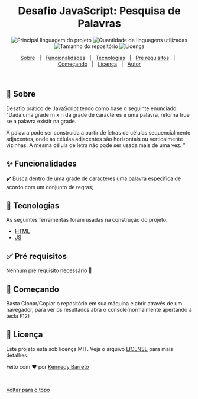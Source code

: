 

<h1 align="center">Desafio JavaScript: Pesquisa de Palavras
 </h1>

<p align="center">
  <img alt="Principal linguagem do projeto" src="https://img.shields.io/github/languages/top/KennedyBarreto/teste-grupo-dpg?color=af0fff">

  <img alt="Quantidade de linguagens utilizadas" src="https://img.shields.io/github/languages/count/KennedyBarreto/teste-grupo-dpg?color=af0fff">

  <img alt="Tamanho do repositório" src="https://img.shields.io/github/repo-size/KennedyBarreto/teste-grupo-dpg?color=af0fff">

  <img alt="Licença" src="https://img.shields.io/github/license/KennedyBarreto/teste-grupo-dpg?color=af0fff">


</p>



<p align="center">
  <a href="#dart-sobre">Sobre</a> &#xa0; | &#xa0; 
  <a href="#sparkles-funcionalidades">Funcionalidades</a> &#xa0; | &#xa0;
  <a href="#rocket-tecnologias">Tecnologias</a> &#xa0; | &#xa0;
  <a href="#white_check_mark-pré-requisitos">Pré requisitos</a> &#xa0; | &#xa0;
  <a href="#checkered_flag-começando">Começando</a> &#xa0; | &#xa0;
  <a href="#memo-licença">Licença</a> &#xa0; | &#xa0;
  <a href="https://github.com/KennedyBarreto" target="_blank">Autor</a>
</p>

<br>

## :dart: Sobre ##

 Desafio prático de JavaScript tendo como base o seguinte enunciado: "Dada uma grade m x n da grade de caracteres e uma palavra, retorna true se a palavra existir na grade.

A palavra pode ser construída a partir de letras de células sequencialmente adjacentes, onde as células adjacentes são horizontais ou verticalmente vizinhas. A mesma célula de letra não pode ser usada mais de uma vez.
"

## :sparkles: Funcionalidades ##

:heavy_check_mark: Busca dentro de uma grade de caracteres uma palavra especifica de acordo com um conjunto de regras;



## :rocket: Tecnologias ##

As seguintes ferramentas foram usadas na construção do projeto:

- [HTML](https://developer.mozilla.org/pt-BR/docs/Web/HTML)
- [JS](https://developer.mozilla.org/pt-BR/docs/Web/JavaScript)


## :white_check_mark: Pré requisitos ##

Nenhum pré requisito necessário :checkered_flag:

## :checkered_flag: Começando ##

Basta Clonar/Copiar o repositório em sua máquina e abrir através de um navegador, para ver os resultados abra o console(normalmente apertando a tecla F12)

## :memo: Licença ##

Este projeto está sob licença MIT. Veja o arquivo [LICENSE](LICENSE.md) para mais detalhes.


Feito com :heart: por <a href="https://github.com/KennedyBarreto" target="_blank">Kennedy Barreto</a>

&#xa0;

<a href="#top">Voltar para o topo</a>
